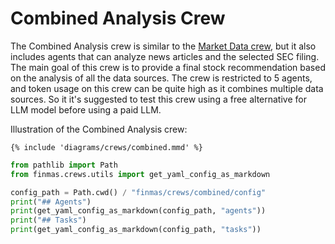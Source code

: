 # Combined Analysis Crew

The Combined Analysis crew is similar to the [Market Data crew](market_data.md), but it also includes
agents that can analyze news articles and the selected SEC filing. The main goal of this crew is to
provide a final stock recommendation based on the analysis of all the data sources. The crew
is restricted to 5 agents, and token usage on this crew can be quite high as it combines
multiple data sources. So it it's suggested to test this crew using a free alternative for
LLM model before using a paid LLM.

Illustration of the Combined Analysis crew:

```mermaid
{% include 'diagrams/crews/combined.mmd' %}
```

```python exec="on"
from pathlib import Path
from finmas.crews.utils import get_yaml_config_as_markdown

config_path = Path.cwd() / "finmas/crews/combined/config"
print("## Agents")
print(get_yaml_config_as_markdown(config_path, "agents"))
print("## Tasks")
print(get_yaml_config_as_markdown(config_path, "tasks"))
```
